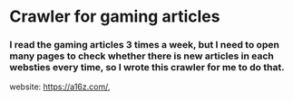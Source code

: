 # Crawler for gaming articles

### I read the gaming articles 3 times a week, but I need to open many pages to check whether there is new articles in each websties every time, so I wrote this crawler for me to do that.

website: https://a16z.com/, 
